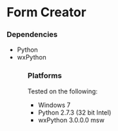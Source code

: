 <h1>Form Creator</h1>

<h3>Dependencies</h3>
<ul>
    <li>Python</li>
    <li>wxPython</li>
<ul>

<h3>Platforms</h3>
<p>Tested on the following:</p>
<ul>
    <li>Windows 7</li>
    <li>Python 2.7.3 (32 bit Intel)</li>
    <li>wxPython 3.0.0.0 msw</li>
</li>